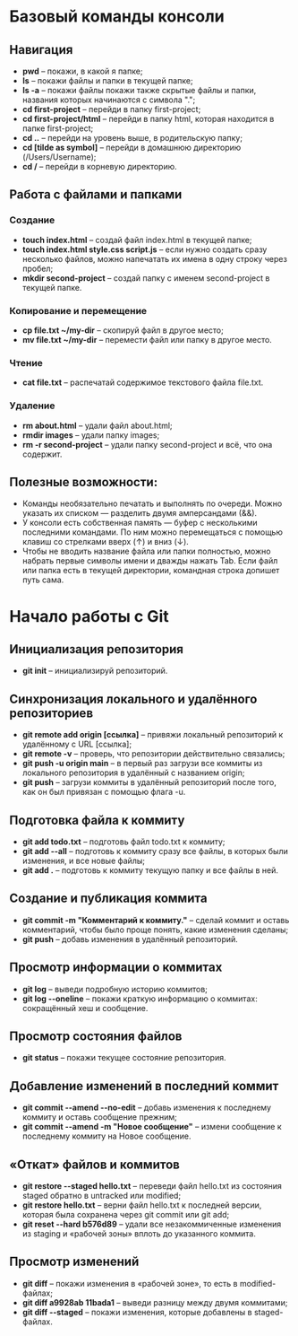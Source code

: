 # Базовый команды консоли

## Навигация

* **pwd** – покажи, в какой я папке;
* **ls** – покажи файлы и папки в текущей папке;
* **ls -a** – покажи файлы покажи также скрытые файлы и папки, названия которых начинаются с символа ".";
* **cd first-project** – перейди в папку first-project;
* **cd first-project/html** – перейди в папку html, которая находится в папке first-project;
* **cd ..** – перейди на уровень выше, в родительскую папку;
* **cd [tilde as symbol]** – перейди в домашнюю директорию (/Users/Username);
* **cd /** – перейди в корневую директорию.

## Работа с файлами и папками

### Создание

* **touch index.html** – создай файл index.html в текущей папке;
* **touch index.html style.css script.js** – если нужно создать сразу несколько файлов, можно напечатать их имена в одну строку через пробел;
* **mkdir second-project** – создай папку с именем second-project в текущей папке.

### Копирование и перемещение

* **cp file.txt ~/my-dir** – скопируй файл в другое место;
* **mv file.txt ~/my-dir** – перемести файл или папку в другое место.

### Чтение

* **cat file.txt** – распечатай содержимое текстового файла file.txt.

### Удаление

* **rm about.html** – удали файл about.html;
* **rmdir images** – удали папку images;
* **rm -r second-project** – удали папку second-project и всё, что она содержит.

## Полезные возможности:

* Команды необязательно печатать и выполнять по очереди. Можно указать их списком — разделить двумя амперсандами (&&).
* У консоли есть собственная память — буфер с несколькими последними командами. По ним можно перемещаться с помощью клавиш со стрелками вверх (↑) и вниз (↓).
* Чтобы не вводить название файла или папки полностью, можно набрать первые символы имени и дважды нажать Tab. Если файл или папка есть в текущей директории, командная строка допишет путь сама.

# Начало работы с Git

## Инициализация репозитория

* **git init** – инициализируй репозиторий.

## Синхронизация локального и удалённого репозиториев

* **git remote add origin [ссылка]** – привяжи локальный репозиторий к удалённому с URL [ссылка];
* **git remote -v** – проверь, что репозитории действительно связались;
* **git push -u origin main** – в первый раз загрузи все коммиты из локального репозитория в удалённый с названием origin;
* **git push** – загрузи коммиты в удалённый репозиторий после того, как он был привязан с помощью флага -u.

## Подготовка файла к коммиту 

* **git add todo.txt** – подготовь файл todo.txt к коммиту;
* **git add --all** – подготовь к коммиту сразу все файлы, в которых были изменения, и все новые файлы;
* **git add .** – подготовь к коммиту текущую папку и все файлы в ней.

## Создание и публикация коммита

* **git commit -m "Комментарий к коммиту."** – сделай коммит и оставь комментарий, чтобы было проще понять, какие изменения сделаны;
* **git push** – добавь изменения в удалённый репозиторий.

## Просмотр информации о коммитах

* **git log** – выведи подробную историю коммитов;
* **git log --oneline** – покажи краткую информацию о коммитах: сокращённый хеш и сообщение.

## Просмотр состояния файлов

* **git status** – покажи текущее состояние репозитория.

## Добавление изменений в последний коммит

* **git commit --amend --no-edit** – добавь изменения к последнему коммиту и оставь сообщение прежним;
* **git commit --amend -m "Новое сообщение"** – измени сообщение к последнему коммиту на Новое сообщение.

## «Откат» файлов и коммитов

* **git restore --staged hello.txt** – переведи файл hello.txt из состояния staged обратно в untracked или modified;
* **git restore hello.txt** – верни файл hello.txt к последней версии, которая была сохранена через git commit или git add;
* **git reset --hard b576d89** – удали все незакоммиченные изменения из staging и «рабочей зоны» вплоть до указанного коммита.

## Просмотр изменений

* **git diff** – покажи изменения в «рабочей зоне», то есть в modified-файлах;
* **git diff a9928ab 11bada1** – выведи разницу между двумя коммитами;
* **git diff --staged** – покажи изменения, которые добавлены в staged-файлах.
